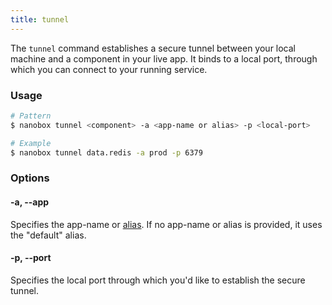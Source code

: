 ```yaml
---
title: tunnel
---
```


The `tunnel` command establishes a secure tunnel between your local machine and a component in your live app. It binds to a local port, through which you can connect to your running service.

### Usage
```bash
# Pattern
$ nanobox tunnel <component> -a <app-name or alias> -p <local-port>

# Example
$ nanobox tunnel data.redis -a prod -p 6379
```

### Options
#### -a, --app
Specifies the app-name or [alias](/cli/link/). If no app-name or alias is provided, it uses the "default" alias.

#### -p, --port
Specifies the local port through which you'd like to establish the secure tunnel.
